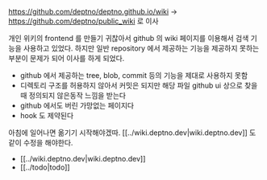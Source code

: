 https://github.com/deptno/deptno.github.io/wiki -> https://github.com/deptno/public_wiki 로 이사

개인 위키의 frontend 를 만들기 귀찮아서 github 의 wiki 페이지를 이용해서 검색 기능을 사용하고 있었다.
하지만 일반 repository 에서 제공하는 기능을 제공하지 못하는 부분이 문제가 되어 이사를 하게 되었다.

- github 에서 제공하는 tree, blob, commit 등의 기능을 제대로 사용하지 못함
- 디렉토리 구조를 허용하지 않아서 커밋은 되지만 해당 파일 github ui 상으로 찾을 때 정의되지 않은동작 느낌을 받는다
- github 에서도 버린 가망없는 페이지다
- hook 도 제약된다

아침에 일어나면 옮기기 시작해야겠따. [[../wiki.deptno.dev|wiki.deptno.dev]] 도 같이 수정을 해야한다.

- [[../wiki.deptno.dev|wiki.deptno.dev]]
- [[../todo|todo]]
